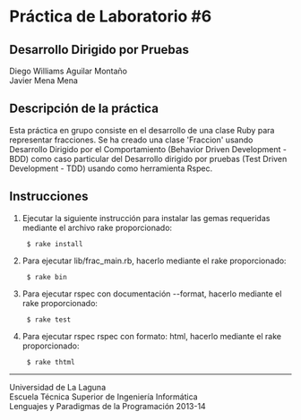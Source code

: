 Práctica de Laboratorio #6
==========================



Desarrollo Dirigido por Pruebas
-------------------------------

Diego Williams Aguilar Montaño  
Javier Mena Mena

Descripción de la práctica
--------------------------
Esta práctica en grupo consiste en el desarrollo de una clase Ruby para representar fracciones. Se ha creado una clase 'Fraccion' usando Desarrollo Dirigido por el Comportamiento (Behavior Driven Development - BDD) como caso particular del Desarrollo dirigido por pruebas (Test Driven Development - TDD) usando como herramienta Rspec. 


Instrucciones
-------------

1. Ejecutar la siguiente instrucción para instalar las gemas requeridas mediante el archivo rake proporcionado:

        $ rake install  

2. Para ejecutar lib/frac_main.rb, hacerlo mediante el rake proporcionado:

        $ rake bin  

3. Para ejecutar rspec con documentación --format, hacerlo mediante el rake proporcionado:

        $ rake test  

4. Para ejecutar rspec rspec con formato: html, hacerlo mediante el rake proporcionado:

        $ rake thtml

---

Universidad de La Laguna  
Escuela Técnica Superior de Ingeniería Informática  
Lenguajes y Paradigmas de la Programación 2013-14
